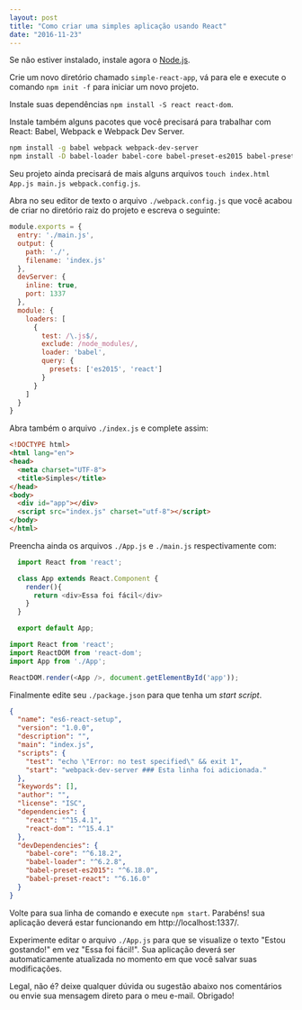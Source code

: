 ```yaml
---
layout: post
title: "Como criar uma simples aplicação usando React"
date: "2016-11-23"
---
```


Se não estiver instalado, instale agora o [Node.js](https://nodejs.org/en/).

Crie um novo diretório chamado ```simple-react-app```, vá para ele e execute o comando ```npm init -f``` para iniciar um novo projeto.

Instale suas dependências ```npm install -S react react-dom```.

Instale também alguns pacotes que você precisará para trabalhar com React: Babel, Webpack e Webpack Dev Server.

```bash
npm install -g babel webpack webpack-dev-server
npm install -D babel-loader babel-core babel-preset-es2015 babel-preset-react
```

Seu projeto ainda precisará de mais alguns arquivos ```touch index.html App.js main.js webpack.config.js```.

Abra no seu editor de texto o arquivo ```./webpack.config.js``` que você acabou de criar no diretório raiz do projeto e escreva o seguinte:

```javascript
module.exports = {
  entry: './main.js',
  output: {
    path: './',
    filename: 'index.js'
  },
  devServer: {
    inline: true,
    port: 1337
  },
  module: {
    loaders: [
      {
        test: /\.js$/,
        exclude: /node_modules/,
        loader: 'babel',
        query: {
          presets: ['es2015', 'react']
        }
      }
    ]
  }
}
```

Abra também o arquivo ```./index.js``` e complete assim:

```html
<!DOCTYPE html>
<html lang="en">
<head>
  <meta charset="UTF-8">
  <title>Simples</title>
</head>
<body>
  <div id="app"></div>
  <script src="index.js" charset="utf-8"></script>
</body>
</html>
```

Preencha ainda os arquivos ```./App.js``` e ```./main.js``` respectivamente com:

```js
  import React from 'react';

  class App extends React.Component {
    render(){
      return <div>Essa foi fácil</div>
    }
  }

  export default App;
```

```js
import React from 'react';
import ReactDOM from 'react-dom';
import App from './App';

ReactDOM.render(<App />, document.getElementById('app'));
```

Finalmente edite seu ```./package.json``` para que tenha um _start script_.

```json
{
  "name": "es6-react-setup",
  "version": "1.0.0",
  "description": "",
  "main": "index.js",
  "scripts": {
    "test": "echo \"Error: no test specified\" && exit 1",
    "start": "webpack-dev-server ### Esta linha foi adicionada."
  },
  "keywords": [],
  "author": "",
  "license": "ISC",
  "dependencies": {
    "react": "^15.4.1",
    "react-dom": "^15.4.1"
  },
  "devDependencies": {
    "babel-core": "^6.18.2",
    "babel-loader": "^6.2.8",
    "babel-preset-es2015": "^6.18.0",
    "babel-preset-react": "^6.16.0"
  }
}
```

Volte para sua linha de comando e execute ```npm start```. Parabéns! sua aplicação deverá estar funcionando em http://localhost:1337/.

Experimente editar o arquivo ```./App.js``` para que se visualize o texto "Estou gostando!" em vez "Essa foi fácil!". Sua aplicação deverá ser automaticamente atualizada no momento em que você salvar suas modificações.

Legal, não é? deixe qualquer dúvida ou sugestão abaixo nos comentários ou envie sua mensagem direto para o meu e-mail. Obrigado!
